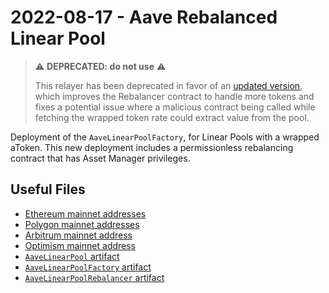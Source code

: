 # 2022-08-17 - Aave Rebalanced Linear Pool

> ⚠️ **DEPRECATED: do not use** ⚠️
>
> This relayer has been deprecated in favor of an [updated version](../../20221207-aave-rebalanced-linear-pool-v3), which improves the Rebalancer contract to handle more tokens and fixes a potential issue where a malicious contract being called while fetching the wrapped token rate could extract value from the pool.

Deployment of the `AaveLinearPoolFactory`, for Linear Pools with a wrapped aToken. This new deployment includes a permissionless rebalancing contract that has Asset Manager privileges.

## Useful Files

- [Ethereum mainnet addresses](./output/mainnet.json)
- [Polygon mainnet addresses](./output/polygon.json)
- [Arbitrum mainnet address](./output/arbitrum.json)
- [Optimism mainnet address](./output/optimism.json)
- [`AaveLinearPool` artifact](./artifact/AaveLinearPool.json)
- [`AaveLinearPoolFactory` artifact](./artifact/AaveLinearPoolFactory.json)
- [`AaveLinearPoolRebalancer` artifact](./artifact/AaveLinearPoolRebalancer.json)
